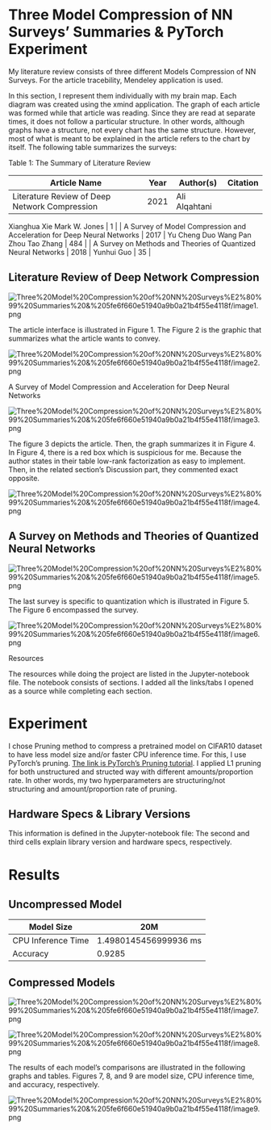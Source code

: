 # Three Model Compression of NN Surveys’ Summaries & PyTorch Experiment

My literature review consists of three different Models Compression of NN Surveys. For the article tracebility, Mendeley application is used.

In this section, I represent them individually with my brain map. Each diagram was created using the xmind application. The graph of each article was formed while that article was reading. Since they are read at separate times, it does not follow a particular structure. In other words, although graphs have a structure, not every chart has the same structure. However, most of what is meant to be explained in the article refers to the chart by itself. The following table summarizes the surveys:

Table 1: The Summary of Literature Review

| Article Name | Year | Author(s) | Citation |
| --- | --- | --- | --- |
| Literature Review of Deep Network Compression | 2021 | Ali Alqahtani
Xianghua Xie
Mark W. Jones | 1 |
| A Survey of Model Compression and Acceleration for Deep Neural Networks | 2017 | Yu Cheng
Duo Wang
Pan Zhou
Tao Zhang | 484 |
| A Survey on Methods and Theories of Quantized Neural Networks | 2018 | Yunhui Guo | 35 |

## Literature Review of Deep Network Compression

![Three%20Model%20Compression%20of%20NN%20Surveys%E2%80%99%20Summaries%20&%205fe6f660e51940a9b0a21b4f55e4118f/image1.png](Three%20Model%20Compression%20of%20NN%20Surveys%E2%80%99%20Summaries%20&%205fe6f660e51940a9b0a21b4f55e4118f/image1.png)

The article interface is illustrated in Figure 1. The Figure 2 is the graphic that summarizes what the article wants to convey.

![Three%20Model%20Compression%20of%20NN%20Surveys%E2%80%99%20Summaries%20&%205fe6f660e51940a9b0a21b4f55e4118f/image2.png](Three%20Model%20Compression%20of%20NN%20Surveys%E2%80%99%20Summaries%20&%205fe6f660e51940a9b0a21b4f55e4118f/image2.png)

A Survey of Model Compression and Acceleration for Deep Neural Networks

![Three%20Model%20Compression%20of%20NN%20Surveys%E2%80%99%20Summaries%20&%205fe6f660e51940a9b0a21b4f55e4118f/image3.png](Three%20Model%20Compression%20of%20NN%20Surveys%E2%80%99%20Summaries%20&%205fe6f660e51940a9b0a21b4f55e4118f/image3.png)

The figure 3 depicts the article. Then, the graph summarizes it in Figure 4. In Figure 4, there is a red box which is suspicious for me. Because the author states in their table low-rank factorization as easy to implement. Then, in the related section’s Discussion part, they commented exact opposite.

![Three%20Model%20Compression%20of%20NN%20Surveys%E2%80%99%20Summaries%20&%205fe6f660e51940a9b0a21b4f55e4118f/image4.png](Three%20Model%20Compression%20of%20NN%20Surveys%E2%80%99%20Summaries%20&%205fe6f660e51940a9b0a21b4f55e4118f/image4.png)

## A Survey on Methods and Theories of Quantized Neural Networks

![Three%20Model%20Compression%20of%20NN%20Surveys%E2%80%99%20Summaries%20&%205fe6f660e51940a9b0a21b4f55e4118f/image5.png](Three%20Model%20Compression%20of%20NN%20Surveys%E2%80%99%20Summaries%20&%205fe6f660e51940a9b0a21b4f55e4118f/image5.png)

The last survey is specific to quantization which is illustrated in Figure 5. The Figure 6 encompassed the survey.

![Three%20Model%20Compression%20of%20NN%20Surveys%E2%80%99%20Summaries%20&%205fe6f660e51940a9b0a21b4f55e4118f/image6.png](Three%20Model%20Compression%20of%20NN%20Surveys%E2%80%99%20Summaries%20&%205fe6f660e51940a9b0a21b4f55e4118f/image6.png)

Resources

The resources while doing the project are listed in the Jupyter-notebook file. The notebook consists of sections. I added all the links/tabs I opened as a source while completing each section.

# Experiment

I chose Pruning method to compress a pretrained model on CIFAR10 dataset to have less model size and/or faster CPU inference time. For this, I use PyTorch’s pruning. [The link is PyTorch’s Pruning tutorial](https://pytorch.org/tutorials/intermediate/pruning_tutorial.html). I applied L1 pruning for both unstructured and structed way with different amounts/proportion rate. In other words, my two hyperparameters are structuring/not structuring and amount/proportion rate of pruning.

## Hardware Specs & Library Versions

This information is defined in the Jupyter-notebook file: The second and third cells explain library version and hardware specs, respectively.

# Results

## Uncompressed Model

| Model Size | 20M |
| --- | --- |
| CPU Inference Time | 1.4980145456999936 ms |
| Accuracy | 0.9285 |

## Compressed Models

![Three%20Model%20Compression%20of%20NN%20Surveys%E2%80%99%20Summaries%20&%205fe6f660e51940a9b0a21b4f55e4118f/image7.png](Three%20Model%20Compression%20of%20NN%20Surveys%E2%80%99%20Summaries%20&%205fe6f660e51940a9b0a21b4f55e4118f/image7.png)

![Three%20Model%20Compression%20of%20NN%20Surveys%E2%80%99%20Summaries%20&%205fe6f660e51940a9b0a21b4f55e4118f/image8.png](Three%20Model%20Compression%20of%20NN%20Surveys%E2%80%99%20Summaries%20&%205fe6f660e51940a9b0a21b4f55e4118f/image8.png)

The results of each model’s comparisons are illustrated in the following graphs and tables. Figures 7, 8, and 9 are model size, CPU inference time, and accuracy, respectively.

![Three%20Model%20Compression%20of%20NN%20Surveys%E2%80%99%20Summaries%20&%205fe6f660e51940a9b0a21b4f55e4118f/image9.png](Three%20Model%20Compression%20of%20NN%20Surveys%E2%80%99%20Summaries%20&%205fe6f660e51940a9b0a21b4f55e4118f/image9.png)